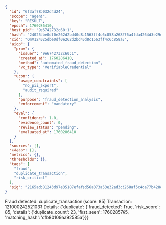 ```json
{
  "id": "6f3af78c032d4d24",
  "scope": "agent",
  "key": "RESULT",
  "epoch": 1760286410,
  "host_pid": "9e6742732c60:1",
  "hash": "24025dbe0df0e262d2bd40d8c1563ff4c6c858a268376a4fda4264d3e29db080",
  "cid": "QmV124025dbe0df0e262d2bd40d8c1563ff4c6c858a2",
  "aicp": {
    "prov": {
      "issuer": "9e6742732c60:1",
      "created_at": 1760286410,
      "method": "automated_fraud_detection",
      "vc_type": "VerifiableCredential"
    },
    "ucon": {
      "usage_constraints": [
        "no_pii_export",
        "audit_required"
      ],
      "purpose": "fraud_detection_analysis",
      "enforcement": "mandatory"
    },
    "eval": {
      "confidence": 1.0,
      "evidence_count": 0,
      "review_status": "pending",
      "evaluated_at": 1760286410
    }
  },
  "sources": [],
  "edges": [],
  "metrics": {},
  "thresholds": {},
  "tags": [
    "fraud",
    "duplicate_transaction",
    "risk_critical"
  ],
  "sig": "2165adc81243d97e35187efafed56a073a53e32ad3cb268af5c4da77b428db85"
}
```

Fraud detected: duplicate_transaction (score: 85)
Transaction: 121000242521033
Details: {'duplicate': {'fraud_detected': True, 'risk_score': 85, 'details': {'duplicate_count': 23, 'first_seen': 1760285765, 'matching_hash': 'cfb80109aa92585a'}}}